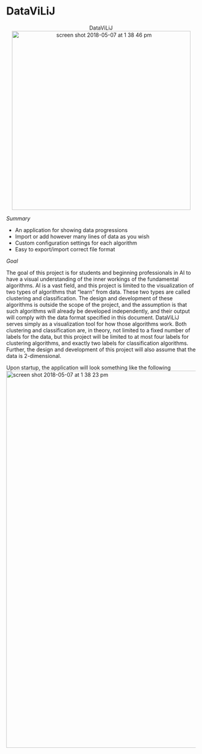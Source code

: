 # DataViLiJ

<p align="center">
 DataViLiJ
<img width="475" alt="screen shot 2018-05-07 at 1 38 46 pm" src="https://user-images.githubusercontent.com/33076202/39715729-31260854-51fc-11e8-9fb6-974ebebbeac9.png">
 </p>

 
*Summary*
 - An application for showing data progressions
 - Import or add however many lines of data as you wish
 - Custom configuration settings for each algorithm
 - Easy to export/import correct file format
 
*Goal*

The goal of this project is for students and beginning professionals in AI to have a visual understanding of the
inner workings of the fundamental algorithms. AI is a vast field, and this project is limited to the visualization
of two types of algorithms that “learn” from data. These two types are called clustering and classification. The
design and development of these algorithms is outside the scope of the project, and the assumption is that such
algorithms will already be developed independently, and their output will comply with the data format specified
in this document. DataViLiJ serves simply as a visualization tool for how those algorithms work. Both clustering
and classification are, in theory, not limited to a fixed number of labels for the data, but this project will be
limited to at most four labels for clustering algorithms, and exactly two labels for classification algorithms.
Further, the design and development of this project will also assume that the data is 2-dimensional.
 

Upon startup, the application will look something like the following 
<img width="1001" alt="screen shot 2018-05-07 at 1 38 23 pm" src="https://user-images.githubusercontent.com/33076202/39715801-63fab32e-51fc-11e8-9fd5-eb717bd37997.png">
